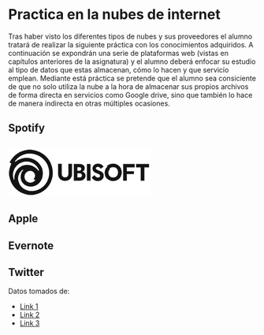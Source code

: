 # Practica en la nubes de internet

Tras haber visto los diferentes tipos de nubes y sus proveedores el alumno tratará de realizar la siguiente práctica con los conocimientos adquiridos. A continuación se expondrán una serie de plataformas web (vistas en capítulos anteriores de la asignatura) y el alumno deberá enfocar su estudio al tipo de datos que estas almacenan, cómo lo hacen y que servicio emplean. Mediante está práctica se pretende que el alumno sea consiciente de que no solo utiliza la nube a la hora de almacenar sus propios archivos de forma directa en servicios como Google drive, sino que también lo hace de manera indirecta en otras múltiples ocasiones.

## Spotify

## ![alt text](Ubisoft.png)

## Apple 

## Evernote

## Twitter



Datos tomados de: 
+ [Link 1](https://www.xertica.com/computacion-en-la-nube-definicion-ejemplos-y-usos-practicos/)
+ [Link 2](https://www.xertica.com/blog/spotify-google-cloud)
+ [Link 3](https://cloud.google.com/customers/ubisoft/)
